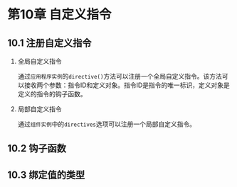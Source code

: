 # 第10章 自定义指令

## 10.1 注册自定义指令

1. 全局自定义指令

    通过`应用程序实例`的`directive()`方法可以注册一个全局自定义指令。该方法可以接收两个参数：指令ID和定义对象。指令ID是指令的唯一标识，定义对象是定义的指令的钩子函数。

2. 局部自定义指令

    通过`组件实例`中的`directives`选项可以注册一个局部自定义指令。

## 10.2 钩子函数

## 10.3 绑定值的类型
